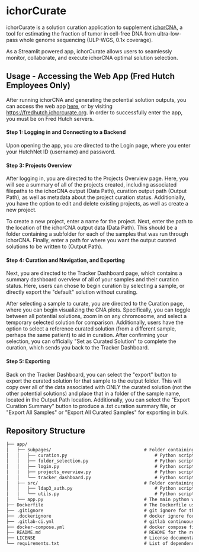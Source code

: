 # ichorCurate
ichorCurate is a solution curation application to supplement [ichorCNA](https://github.com/broadinstitute/ichorCNA), a tool for estimating the fraction of tumor in cell-free DNA from ultra-low-pass whole genome sequencing (ULP-WGS, 0.1x coverage).

As a Streamlit powered app, ichorCurate allows users to seamlessly monitor, collaborate, and execute ichorCNA optimal solution selection.

## Usage - Accessing the Web App (Fred Hutch Employees Only)
After running ichorCNA and generating the potential solution outputs, you can access the web app [here](https://fredhutch.ichorcurate.org), or by visiting https://fredhutch.ichorcurate.org. In order to successfully enter the app, you must be on Fred Hutch servers.

#### Step 1: Logging in and Connecting to a Backend
Upon opening the app, you are directed to the Login page, where you enter your HutchNet ID (username) and password.

#### Step 3: Projects Overview
After logging in, you are directed to the Projects Overview page. Here, you will see a summary of all of the projects created, including associated filepaths to the ichorCNA output (Data Path), curation output path (Output Path), as well as metadata about the project curation status. Additionially, you have the option to edit and delete existing projects, as well as create a new project.

To create a new project, enter a name for the project. Next, enter the path to the location of the ichorCNA output data (Data Path). This should be a folder containing a subfolder for each of the samples that was run through ichorCNA. Finally, enter a path for where you want the output curated solutions to be written to (Output Path).

#### Step 4: Curation and Navigation, and Exporting
Next, you are directed to the Tracker Dashboard page, which contains a summary dashboard overview of all of your samples and their curation status. Here, users can chose to begin curation by selecting a sample, or directly export the "default" solution without curating. 

After selecting a sample to curate, you are directed to the Curation page, where you can begin visualizing the CNA plots. Specifically, you can toggle between all potential solutions, zoom in on any chromosome, and select a temporary selected solution for comparison. Additionally, users have the option to select a reference curated solution (from a different sample, perhaps the same patient) to aid in curation. After confirming your selection, you can officially "Set as Curated Solution" to complete the curation, which sends you back to the Tracker Dashboard. 

#### Step 5: Exporting
Back on the Tracker Dashboard, you can select the "export" button to export the curated solution for that sample to the output folder. This will copy over all of the data associated with ONLY the curated solution (not the other potential solutions) and place that in a folder of the sample name, located in the Output Path location. Additionally, you can select the "Export Curation Summary" button to produce a .txt curation summary file, or "Export All Samples" or "Export All Curated Samples" for exporting in bulk.


## Repository Structure
```markdown
├── app/
│   ├── subpages/                                   # Folder containing the python scripts for each page of the app
│   │   ├── curation.py                                 # Python script for curation, namely visualizing and selecting optimal solutions for a sample
│   │   ├── folder_selection.py                         # Python script for the page allowing users to enter the input and output filepaths
│   │   ├── login.py                                    # Python script for the login page, here just a username
│   │   ├── projects_overview.py                        # Python script for managing and summarizing project status
│   │   └── tracker_dashboard.py                        # Python script for tracking the curation status, and providing a dashboard overview and navigation
│   ├── src/                                        # Folder containing the source scripts full supplemental methods
│   │   ├── ldap3_auth.py                               # Python script containing the user module for authentication as a Fred Hutch employee
│   │   └── utils.py                                    # Python script containing a variety of helper functions used throughout the application
│   └── app.py                                      # The main python wrapper for the app
├── Dockerfile                                      # The Dockerfile used to generate the Docker Image for the app
├── .gitignore                                      # git ignore for the repo
├── .dockerignore                                   # docker ignore for the repo
├── .gitlab-ci.yml                                  # gitlab continuous integration file
├── docker-compose.yml                              # docker compose file for deployment
├── README.md                                       # README for the repo
├── LICENSE                                         # License documentation
└── requirements.txt                                # List of dependencies to run the app
```